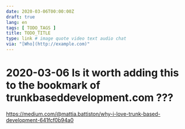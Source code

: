 ```yaml
---
date: 2020-03-06T00:00:00Z
draft: true
lang: en
tags: [ TODO_TAGS ]
title: TODO_TITLE
type: link # image quote video text audio chat
via: "[Who](http://example.com)"
---
```



# 2020-03-06 Is it worth adding this to the bookmark of trunkbaseddevelopment.com ???

https://medium.com/@mattia.battiston/why-i-love-trunk-based-development-641fcf0b94a0


